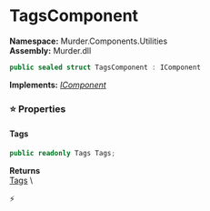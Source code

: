# TagsComponent

**Namespace:** Murder.Components.Utilities \
**Assembly:** Murder.dll

```csharp
public sealed struct TagsComponent : IComponent
```



**Implements:** _[IComponent](../../../Bang/Components/IComponent.html)_

### ⭐ Properties
#### Tags
```csharp
public readonly Tags Tags;
```

**Returns** \
[Tags](../../../Murder/Core/Tags.html) \


⚡